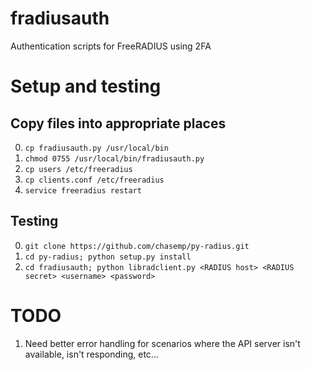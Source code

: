 fradiusauth
===========

Authentication scripts for FreeRADIUS using 2FA

Setup and testing
=================

Copy files into appropriate places
----------------------------------

0. ```cp fradiusauth.py /usr/local/bin```
1. ```chmod 0755 /usr/local/bin/fradiusauth.py```
2. ```cp users /etc/freeradius```
3. ```cp clients.conf /etc/freeradius```
4. ```service freeradius restart```

Testing
-------

0. ```git clone https://github.com/chasemp/py-radius.git```
1. ```cd py-radius; python setup.py install```
2. ```cd fradiusauth; python libradclient.py <RADIUS host> <RADIUS secret> <username> <password>```

TODO
====

1. Need better error handling for scenarios where the API server isn't available, isn't responding, etc...
